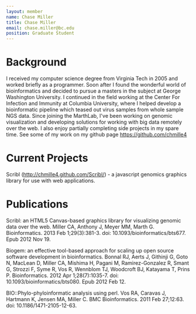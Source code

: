 ```yaml
---
layout: member
name: Chase Miller
title: Chase Miller
email: chase.miller@bc.edu
position: Graduate Student
---
```

<!-- DO NOT REMOVE CODE ABOVE THIS LINE. THIS LINE WILL NOT SHOW UP ON WEBSITE. ONLY ON GITHUB PREVIEW-->

# Background
I received my computer science degree from Virginia Tech in 2005 and worked briefly as a programmer. Soon after I found the wonderful world of bioinformatics and decided to pursue a masters in the subject at George Washington University. I continued in the field working at the Center For Infection and Immunity at Columbia University, where I helped develop a bioinformatic pipeline which teased out virus samples from whole sample NGS data. Since joining the MarthLab, I've been working on genomic visualization and developing solutions for working with big data remotely over the web. I also enjoy partially completing side projects in my spare time. See some of my work on my github page https://github.com/chmille4

# Current Projects
Scribl (http://chmille4.github.com/Scribl/) - a javascript genomics graphics library for use with web applications.

# Publications
Scribl: an HTML5 Canvas-based graphics library for visualizing genomic data over the web. Miller CA, Anthony J, Meyer MM, Marth G. Bioinformatics. 2013 Feb 1;29(3):381-3. doi: 10.1093/bioinformatics/bts677. Epub 2012 Nov 19.

Biogem: an effective tool-based approach for scaling up open source software development in bioinformatics. Bonnal RJ, Aerts J, Githinji G, Goto N, MacLean D, Miller CA, Mishima H, Pagani M, Ramirez-Gonzalez R, Smant G, Strozzi F, Syme R, Vos R, Wennblom TJ, Woodcroft BJ, Katayama T, Prins P. Bioinformatics. 2012 Apr 1;28(7):1035-7. doi: 10.1093/bioinformatics/bts080. Epub 2012 Feb 12.

BIO::Phylo-phyloinformatic analysis using perl. Vos RA, Caravas J, Hartmann K, Jensen MA, Miller C. BMC Bioinformatics. 2011 Feb 27;12:63. doi: 10.1186/1471-2105-12-63.